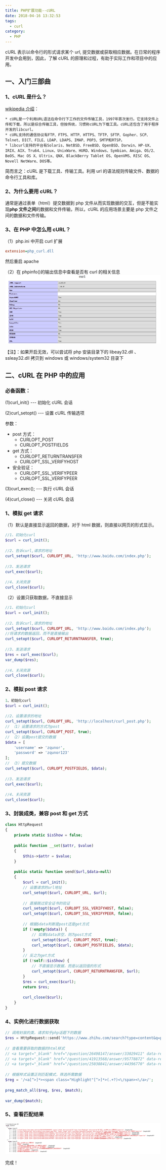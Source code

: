 ```yaml
---
title: PHP扩展功能--cURL
date: 2018-04-16 13:32:53
tags:
  - curl
category:
  - PHP
---
```


cURL 表示以命令行的形式请求某个 url, 提交数据或获取相应数据。在日常的程序开发中会用到，因此，了解 cURL 的原理和过程，有助于实际工作和项目中的应用。

<!--more-->

## 一、入门三部曲

### 1、cURL 是什么？

[wikipedia 介绍][1]：

    * cURL是一个利用URL语法在命令行下工作的文件传输工具，1997年首次发行。它支持文件上传和下载，所以是综合传输工具，但按传统，习惯称cURL为下载工具。cURL还包含了用于程序开发的libcurl。
    * cURL支持的通信协议有FTP、FTPS、HTTP、HTTPS、TFTP、SFTP、Gopher、SCP、Telnet、DICT、FILE、LDAP、LDAPS、IMAP、POP3、SMTP和RTSP。
    * libcurl支持的平台有Solaris、NetBSD、FreeBSD、OpenBSD、Darwin、HP-UX、IRIX、AIX、Tru64、Linux、UnixWare、HURD、Windows、Symbian、Amiga、OS/2、BeOS、Mac OS X、Ultrix、QNX、BlackBerry Tablet OS、OpenVMS、RISC OS、Novell NetWare、DOS等。

简而言之：cURL 是下载工具、传输工具。利用 url 的语法规则传输文件、数据的命令行工具和库。

<!--more-->

### 2、为什么要用 cURL？

通常是通过表单（html）提交数据到 php 文件从而实现数据的交互，但是不能实现**php 文件之间**的数据和文件传输，所以，cURL 的应用场景主要是 php 文件之间的数据和文件传输。

### 3、在 PHP 中怎么用 cURL？

（1）php.ini 中开启 curl 扩展

```ini
extension=php_curl.dll
```

然后重启 apache

（2）在 phpinfo()的输出信息中查看是否有 curl 的相关信息
[![avatar](https://raw.githubusercontent.com/zqunor/MarkdownPic/master/phpinfo_curl.png)][2]

【注】：如果开启无效，可以尝试将 php 安装目录下的 libeay32.dll 、ssleay32.dll 拷贝到 windows 或 windows/system32 目录下

## 二、cURL 在 PHP 中的应用

### 必备函数：

(1)curl_init() --- 初始化 cURL 会话

(2)curl_setopt() --- 设置 cURL 传输选项

参数：

- post 方式：
  - CURLOPT_POST
  - CURLOPT_POSTFIELDS
- get 方式：
  - CURLOPT_RETURNTRANSFER
  - CURLOPT_SSL_VERIFYHOST
- 安全验证：
  - CURLOPT_SSL_VERIFYPEER
  - CURLOPT_SSL_VERIFYPEER

(3)curl_exec(); --- 执行 cURL 会话

(4)curl_close() --- 关闭 cURL 会话

### 1、模拟 get 请求

（1）默认是直接显示返回的数据，对于 html 数据，则直接以网页的形式显示。

```php
//1、初始化curl
$curl = curl_init();

//2、告诉curl,请求的地址
curl_setopt($curl, CURLOPT_URL, 'http://www.baidu.com/index.php');

//3、发送请求
curl_exec($curl);

//4、关闭资源
curl_close($curl);
```

（2）设置只获取数据，不直接显示

```php
//1、初始化curl
$curl = curl_init();

//2、告诉curl,请求的地址
curl_setopt($curl, CURLOPT_URL, 'http://www.baidu.com/index.php');
//将请求的数据返回，而不是直接输出
curl_setopt($curl, CURLOPT_RETURNTRANSFER, true);

//3、发送请求
$res = curl_exec($curl);
var_dump($res);

//4、关闭资源
curl_close($curl);
```

### 2、模拟 post 请求

```php
1、初始化curl
$curl = curl_init();

//2、设置请求的地址
curl_setopt($curl, CURLOPT_URL, 'http://localhost/curl_post.php');
// （1）设置请求的方式为post
curl_setopt($curl, CURLOPT_POST, true);
// （2）设置post提交的数据
$data = [
    'username' => 'zqunor',
    'password' => 'zqunor123'
];
// （3）提交数据
curl_setopt($curl, CURLOPT_POSTFIELDS, $data);

//3、发送请求
curl_exec($curl);

//4、关闭资源
curl_close($curl);
```

### 3、封装成类，兼容 post 和 get 方式

```php
class HttpRequest
{
    private static $isShow = false;

    public function __set($attr, $value)
    {
        $this->$attr = $value;
    }

    public static function send($url,$data=null)
    {
        $curl = curl_init();
        // 设置请求的url地址
        curl_setopt($curl, CURLOPT_URL, $url);

        // 直接跳过安全证书的验证
        curl_setopt($curl, CURLOPT_SSL_VERIFYHOST, false);
        curl_setopt($curl, CURLOPT_SSL_VERIFYPEER, false);

        // 根据$data判断是post还是get方式
        if (!empty($data)) {
            // 如果$data非空，则为post方式
            curl_setopt($curl, CURLOPT_POST, true);
            curl_setopt($curl, CURLOPT_POSTFIELDS, $data);
        }
        // 反之为get方式
        if (!self::$isShow) {
            // 不直接显示数据，而是以返回值的形式
            curl_setopt($curl, CURLOPT_RETURNTRANSFER, $url);
        }
        $res = curl_exec($curl);
        return $res;

        curl_close($curl);
    }
}
```

### 4、实例化进行数据获取

```php
// 调用封装的类，请求知乎php话题下的数据
$res = HttpRequest::send('https://www.zhihu.com/search?type=content&q=php');

// 查看需要获取的数据的html样式
// <a target="_blank" href="/question/26498147/answer/33029411" data-reactid="218"><span class="Highlight" data-reactid="219">「<em>PHP</em> 是最好的语言」这个梗是怎么来的？</span></a>
// <a target="_blank" href="/question/41913568/answer/95778872" data-reactid="366"><span class="Highlight" data-reactid="367">如何看待天猫彻底抛弃<em>PHP</em>？</span></a>
// <a target="_blank" href="/question/25038841/answer/44396770" data-reactid="292"><span class="Highlight" data-reactid="293"><em>PHP</em>、Java、Python、C、C++ 这几种编程语言都各有什么特点或优点？</span></a>

// 根据样式设置正则匹配模式，筛选所需数据
$reg = '/<a[^>]*><span class="Highlight"[^>]*>(.+?)<\/span><\/a>/';

preg_match_all($reg, $res, $match);

var_dump($match);
```

### 5、查看匹配结果

[![avatar](https://raw.githubusercontent.com/zqunor/MarkdownPic/master/curl_result.png)][3]

完成！

[1]: https://zh.wikipedia.org/wiki/CURL
[2]: https://raw.githubusercontent.com/zqunor/MarkdownPic/master/phpinfo_curl.png
[3]: https://raw.githubusercontent.com/zqunor/MarkdownPic/master/curl_result.png
